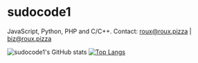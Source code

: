 # sudocode1
JavaScript, Python, PHP and C/C++.
Contact: roux@roux.pizza | biz@roux.pizza
<!--
**sudocode1/sudocode1** is a ✨ _special_ ✨ repository because its `README.md` (this file) appears on your GitHub profile.

Here are some ideas to get you started:

- 🔭 I’m currently working on ...
- 🌱 I’m currently learning ...
- 👯 I’m looking to collaborate on ...
- 🤔 I’m looking for help with ...
- 💬 Ask me about ...
- 📫 How to reach me: ...
- 😄 Pronouns: ...
- ⚡ Fun fact: ...
-->

![sudocode1's GitHub stats](https://github-readme-stats.vercel.app/api?username=sudocode1&show_icons=true&theme=radical)
[![Top Langs](https://github-readme-stats.vercel.app/api/top-langs/?username=sudocode1&layout=compact&theme=radical)](https://github.com/anuraghazra/github-readme-stats)
